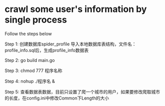 # crawl some user's information by single process

Follow the steps below

Step 1:
    创建数据库spider_profile
    导入本地数据库表结构，文件名：profile_info.sql后，生成profile_info数据表
	
Step 2:
    go build main.go 
	
Step 3:
    chmod 777 程序名称
	
Step 4:
    nohup ./程序名 &
	
Step 5:
    查看数据表数据，目前只设置了爬一个城市的用户，如果要修改爬取城市的长度，在config.ini中修改Common下Length的大小